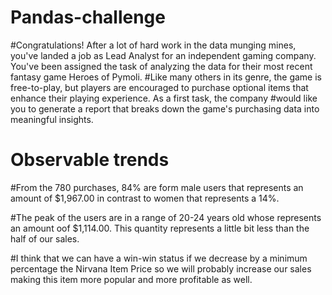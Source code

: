 # Pandas-challenge

#Congratulations! After a lot of hard work in the data munging mines, you've landed a job as Lead Analyst for an independent gaming company. You've been assigned the task of analyzing the data for their most recent fantasy game Heroes of Pymoli.
#Like many others in its genre, the game is free-to-play, but players are encouraged to purchase optional items that enhance their playing experience. As a first task, the company #would like you to generate a report that breaks down the game's purchasing data into meaningful insights.


# Observable trends 

#From the 780 purchases, 84% are form male users that represents an amount of $1,967.00 in contrast to women that represents a 14%.

#The peak of the users are in a range of 20-24 years old whose represents an amount oof $1,114.00. This quantity represents a little bit less than the half of our sales.

#I think that we can have a win-win status if we decrease by a minimum percentage the Nirvana Item Price so we will probably increase our sales making this item more popular and more profitable as well.
